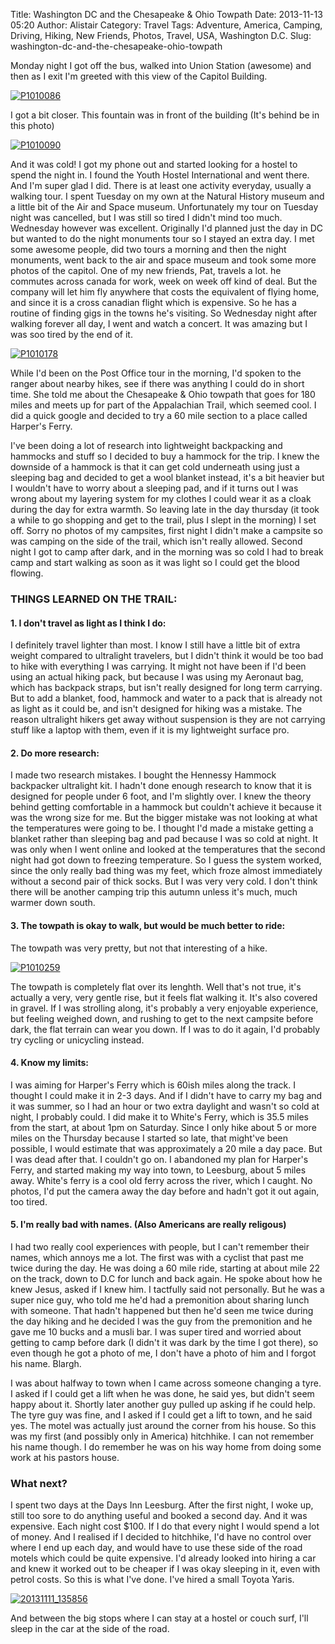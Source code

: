 Title: Washington DC and the Chesapeake & Ohio Towpath
Date: 2013-11-13 05:20
Author: Alistair
Category: Travel
Tags: Adventure, America, Camping, Driving, Hiking, New Friends, Photos, Travel, USA, Washington D.C.
Slug: washington-dc-and-the-chesapeake-ohio-towpath

Monday night I got off the bus, walked into Union Station (awesome) and
then as I exit I'm greeted with this view of the Capitol Building.  

[![P1010086](http://farm4.staticflickr.com/3690/10821858913_39fc2a149f_c.jpg)](http://www.flickr.com/photos/97350976@N07/10821858913/ "That's the capitol building at the back")

I got a bit closer. This fountain was in front of the building (It's
behind be in this photo)

[![P1010090](http://farm6.staticflickr.com/5520/10821857413_91e17d3e7c_c.jpg)](http://www.flickr.com/photos/97350976@N07/10821857413/ "ooh, mesmerizing")

And it was cold! I got my phone out and started looking for a hostel to
spend the night in. I found the Youth Hostel International and went
there. And I'm super glad I did. There is at least one activity
everyday, usually a walking tour. I spent Tuesday on my own at the
Natural History museum and a little bit of the Air and Space museum.
Unfortunately my tour on Tuesday night was cancelled, but I was still so
tired I didn't mind too much. Wednesday however was excellent.
Originally I'd planned just the day in DC but wanted to do the night
monuments tour so I stayed an extra day. I met some awesome people, did
two tours a morning and then the night monuments, went back to the air
and space museum and took some more photos of the capitol. One of my new
friends, Pat, travels a lot. he commutes across canada for work, week on
week off kind of deal. But the company will let him fly anywhere that
costs the equivalent of flying home, and since it is a cross canadian
flight which is expensive. So he has a routine of finding gigs in the
towns he's visiting. So Wednesday night after walking forever all day, I
went and watch a concert. It was amazing but I was soo tired by the end
of it.

[![P1010178](http://farm8.staticflickr.com/7375/10821563906_235021f90f_c.jpg)](http://www.flickr.com/photos/97350976@N07/10821563906/ "YEAH!")

While I'd been on the Post Office tour in the morning, I'd spoken to the
ranger about nearby hikes, see if there was anything I could do in short
time. She told me about the Chesapeake & Ohio towpath that goes for 180
miles and meets up for part of the Appalachian Trail, which seemed cool.
I did a quick google and decided to try a 60 mile section to a place
called Harper's Ferry.

I've been doing a lot of research into lightweight backpacking and
hammocks and stuff so I decided to buy a hammock for the trip. I knew
the downside of a hammock is that it can get cold underneath using just
a sleeping bag and decided to get a wool blanket instead, it's a bit
heavier but I wouldn't have to worry about a sleeping pad, and if it
turns out I was wrong about my layering system for my clothes I could
wear it as a cloak during the day for extra warmth. So leaving late in
the day thursday (it took a while to go shopping and get to the trail,
plus I slept in the morning) I set off. Sorry no photos of my campsites,
first night I didn't make a campsite so was camping on the side of the
trail, which isn't really allowed. Second night I got to camp after
dark, and in the morning was so cold I had to break camp and start
walking as soon as it was light so I could get the blood flowing.

### THINGS LEARNED ON THE TRAIL:

#### 1. I don't travel as light as I think I do:

I definitely travel lighter than most. I know I still have a little bit
of extra weight compared to ultralight travelers, but I didn't think it
would be too bad to hike with everything I was carrying. It might not
have been if I'd been using an actual hiking pack, but because I was
using my Aeronaut bag, which has backpack straps, but isn't really
designed for long term carrying. But to add a blanket, food, hammock and
water to a pack that is already not as light as it could be, and isn't
designed for hiking was a mistake. The reason ultralight hikers get away
without suspension is they are not carrying stuff like a laptop with
them, even if it is my lightweight surface pro.

#### 2. Do more research:

I made two research mistakes. I bought the Hennessy Hammock backpacker
ultralight kit. I hadn't done enough research to know that it is
designed for people under 6 foot, and I'm slightly over. I knew the
theory behind getting comfortable in a hammock but couldn't achieve it
because it was the wrong size for me. But the bigger mistake was not
looking at what the temperatures were going to be. I thought I'd made a
mistake getting a blanket rather than sleeping bag and pad because I was
so cold at night. It was only when I went online and looked at the
temperatures that the second night had got down to freezing temperature.
So I guess the system worked, since the only really bad thing was my
feet, which froze almost immediately without a second pair of thick
socks. But I was very very cold. I don't think there will be another
camping trip this autumn unless it's much, much warmer down south.

#### 3. The towpath is okay to walk, but would be much better to ride:

The towpath was very pretty, but not that interesting of a hike.

[![P1010259](http://farm4.staticflickr.com/3743/10821825693_36d1ddcf06_c.jpg)](http://www.flickr.com/photos/97350976@N07/10821825693/ "Look Pretty!")

The towpath is completely flat over its lenghth. Well that's not true,
it's actually a very, very gentle rise, but it feels flat walking it.
It's also covered in gravel. If I was strolling along, it's probably a
very enjoyable experience, but feeling weighed down, and rushing to get
to the next campsite before dark, the flat terrain can wear you down. If
I was to do it again, I'd probably try cycling or unicycling instead.

#### 4. Know my limits:

I was aiming for Harper's Ferry which is 60ish miles along the track. I
thought I could make it in 2-3 days. And if I didn't have to carry my
bag and it was summer, so I had an hour or two extra daylight and wasn't
so cold at night, I probably could. I did make it to White's Ferry,
which is 35.5 miles from the start, at about 1pm on Saturday. Since I
only hike about 5 or more miles on the Thursday because I started so
late, that might've been possible, I would estimate that was
approximately a 20 mile a day pace. But I was dead after that. I
couldn't go on. I abandoned my plan for Harper's Ferry, and started
making my way into town, to Leesburg, about 5 miles away. White's ferry
is a cool old ferry across the river, which I caught. No photos, I'd put
the camera away the day before and hadn't got it out again, too tired.

#### 5. I'm really bad with names. (Also Americans are really religous)

I had two really cool experiences with people, but I can't remember
their names, which annoys me a lot. The first was with a cyclist that
past me twice during the day. He was doing a 60 mile ride, starting at
about mile 22 on the track, down to D.C for lunch and back again. He
spoke about how he knew Jesus, asked if I knew him. I tactfully said not
personally. But he was a super nice guy, who told me he'd had a
premonition about sharing lunch with someone. That hadn't happened but
then he'd seen me twice during the day hiking and he decided I was the
guy from the premonition and he gave me 10 bucks and a musli bar. I was
super tired and worried about getting to camp before dark (I didn't it
was dark by the time I got there), so even though he got a photo of me,
I don't have a photo of him and I forgot his name. Blargh.

I was about halfway to town when I came across someone changing a tyre.
I asked if I could get a lift when he was done, he said yes, but didn't
seem happy about it. Shortly later another guy pulled up asking if he
could help. The tyre guy was fine, and I asked if I could get a lift to
town, and he said yes. The motel was actually just around the corner
from his house. So this was my first (and possibly only in America)
hitchhike. I can not remember his name though. I do remember he was on
his way home from doing some work at his pastors house.

### What next?

I spent two days at the Days Inn Leesburg. After the first night, I woke
up, still too sore to do anything useful and booked a second day. And it
was expensive. Each night cost \$100. If I do that every night I would
spend a lot of money. And I realised if I decided to hitchhike, I'd have
no control over where I end up each day, and would have to use these
side of the road motels which could be quite expensive. I'd already
looked into hiring a car and knew it worked out to be cheaper if I was
okay sleeping in it, even with petrol costs. So this is what I've done.
I've hired a small Toyota Yaris.

[![20131111\_135856](http://farm8.staticflickr.com/7460/10823172055_930801b5ba_c.jpg)](http://www.flickr.com/photos/97350976@N07/10823172055/ "20131111_135856 by Alistair Magee, on Flickr")

And between the big stops where I can stay at a hostel or couch surf,
I'll sleep in the car at the side of the road.
